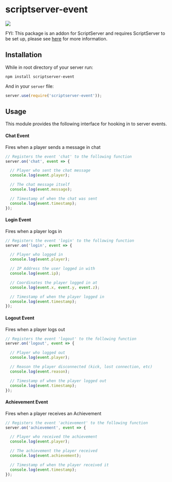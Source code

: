 scriptserver-event
====================

[![](http://i.imgur.com/zhptNme.png)](https://github.com/garrettjoecox/scriptserver)

FYI: This package is an addon for ScriptServer and requires ScriptServer to be set up, please see [here](https://github.com/garrettjoecox/scriptserver) for more information.

## Installation
While in root directory of your server run:
```
npm install scriptserver-event
```
And in your `server` file:
```javascript
server.use(require('scriptserver-event'));
```

## Usage
This module provides the following interface for hooking in to server events.

#### Chat Event
Fires when a player sends a message in chat
```javascript
// Registers the event 'chat' to the following function
server.on('chat', event => {

  // Player who sent the chat message
  console.log(event.player);

  // The chat message itself
  console.log(event.message);

  // Timestamp of when the chat was sent
  console.log(event.timestamp);
});
```

#### Login Event
Fires when a player logs in
```javascript
// Registers the event 'login' to the following function
server.on('login', event => {

  // Player who logged in
  console.log(event.player);

  // IP Address the user logged in with
  console.log(event.ip);

  // Coordinates the player logged in at
  console.log(event.x, event.y, event.z);

  // Timestamp of when the player logged in
  console.log(event.timestamp);
});
```

#### Logout Event
Fires when a player logs out
```javascript
// Registers the event 'logout' to the following function
server.on('logout', event => {

  // Player who logged out
  console.log(event.player);

  // Reason the player disconnected (kick, lost connection, etc)
  console.log(event.reason);

  // Timestamp of when the player logged out
  console.log(event.timestamp);
});
```

#### Achievement Event
Fires when a player receives an Achievement
```javascript
// Registers the event 'achievement' to the following function
server.on('achievement', event => {

  // Player who received the achievement
  console.log(event.player);

  // The achievement the player received
  console.log(event.achievement);

  // Timestamp of when the player received it
  console.log(event.timestamp);
});
```